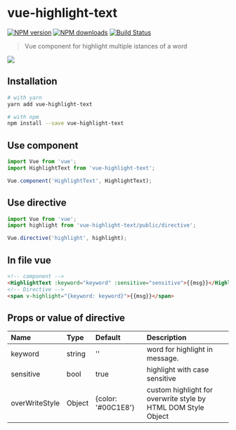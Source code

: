 # vue-highlight-text

[![NPM version](https://img.shields.io/npm/v/vue-highlight-text.svg?style=flat)](https://npmjs.com/package/vue-highlighter)
[![NPM downloads](https://img.shields.io/npm/dm/vue-highlight-text.svg?style=flat)](https://npmjs.com/package/vue-highlighter)
[![Build Status](https://travis-ci.org/TonPC64/vue-highlight-text.svg?branch=master)](https://travis-ci.org/TonPC64/vue-highlight-text)

> Vue component for highlight multiple istances of a word

![](./images/example.gif)

## Installation

```bash
# with yarn
yarn add vue-highlight-text

# with npm
npm install --save vue-highlight-text
```

## Use component

```js
import Vue from 'vue';
import HighlightText from 'vue-highlight-text';

Vue.component('HighlightText', HighlightText);
```

## Use directive

```js
import Vue from 'vue';
import highlight from 'vue-highlight-text/public/directive';

Vue.directive('highlight', highlight);
```

## In file vue

```html
<!-- component -->
<HighlightText :keyword="keyword" :sensitive="sensitive">{{msg}}</HighlightText>
<!-- Directive -->
<span v-highlight="{keyword: keyword}">{{msg}}</span>
```

## Props or value of directive

| Name           | Type   | Default            | Description                                                   |
| :------------- | :----- | :----------------- | :------------------------------------------------------------ |
| keyword        | string | ''                 | word for highlight in message.                                |
| sensitive      | bool   | true               | highlight with case sensitive                                 |
| overWriteStyle | Object | {color: '#00C1E8'} | custom highlight for overwrite style by HTML DOM Style Object |
